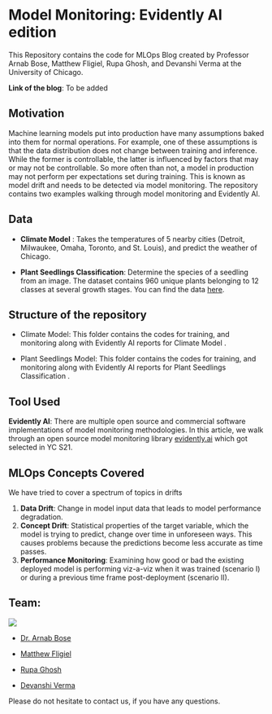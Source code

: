 # Model Monitoring: Evidently AI edition

This Repository contains the code for MLOps Blog created by Professor Arnab Bose, Matthew Fligiel, Rupa Ghosh, and Devanshi Verma at the University of Chicago.

**Link of the blog**: To be added


## Motivation

Machine learning models put into production have many assumptions baked into them for normal operations. For example, one of these assumptions is that the data distribution does not change between training and inference. While the former is controllable, the latter is influenced by factors that may or may not be controllable. So more often than not, a model in production may not perform per expectations set during training. This is known as model drift and needs to be detected via model monitoring. The repository contains two examples walking through model monitoring and Evidently AI.

## Data

- **Climate Model** : Takes the temperatures of 5 nearby cities (Detroit, Milwaukee, Omaha, Toronto, and  St. Louis), and predict the weather of Chicago. 

- **Plant Seedlings Classification**: Determine the species of a seedling from an image. The dataset contains 960 unique plants belonging to 12 classes at several growth stages. You can find the data [here](https://www.kaggle.com/c/plant-seedlings-classification/data).

## Structure of the repository

- Climate Model: This folder contains the codes for training, and monitoring along with Evidently AI reports for Climate Model .

- Plant Seedlings Model: This folder contains the codes for training, and monitoring along with Evidently AI reports for Plant Seedlings Classification .

## Tool Used

**Evidently AI**: There are multiple open source and commercial software implementations of model monitoring methodologies. In this article, we walk through an open source model monitoring library [evidently.ai](https://evidentlyai.com/) which got selected in YC S21. 

## MLOps Concepts Covered
We have tried to cover a spectrum of topics in drifts

1. **Data Drift**: Change in model input data that leads to model performance degradation.
2. **Concept Drift**: Statistical properties of the target variable, which the model is trying to predict, change over time in unforeseen ways. This causes problems because the predictions become less accurate as time passes.
3. **Performance Monitoring**: Examining how good or bad the existing deployed model is performing viz-a-viz when it was trained (scenario I) or during a previous time frame post-deployment (scenario II).


## Team: 

![](https://i.ibb.co/v3W6bhx/Screen-Shot-2021-10-02-at-12-02-20-PM.png)

- [Dr. Arnab Bose](https://www.linkedin.com/in/arnab-bose-phd-6369531/)

- [Matthew Fligiel](https://www.linkedin.com/in/matthew-fligiel-090a16a8/)

- [Rupa Ghosh](https://www.linkedin.com/in/rupaghosh29/)

- [Devanshi Verma](https://www.linkedin.com/in/devanshiverma/)

Please do not hesitate to contact us, if you have any questions.
